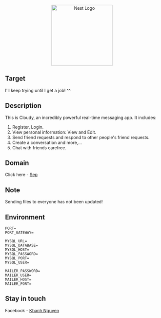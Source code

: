 <p align="center">
  <a href="http://nestjs.com/" target="blank"><img src="https://nestjs.com/img/logo-small.svg" width="200" alt="Nest Logo" /></a>
</p>

## Target
I'll keep trying until I get a job! ^^

## Description
This is Cloudy, an incredibly powerful real-time messaging app. It includes:
1. Register, Login.
2. View personal information: View and Edit.
3. Send friend requests and respond to other people's friend requests.
4. Create a conversation and more,...
5. Chat with friends carefree.

## Domain
Click here - [Sep](https://cloudy-kwalker.up.railway.app/auth)

## Note
Sending files to everyone has not been updated!

## Environment
```env
PORT=
PORT_GATEWAY=

MYSQL_URL=
MYSQL_DATABASE=
MYSQL_HOST=
MYSQL_PASSWORD=
MYSQL_PORT=
MYSQL_USER=

MAILER_PASSWORD=
MAILER_USER=
MAILER_HOST=
MAILER_PORT=

```

## Stay in touch

Facebook - [Khanh Nguyen](https://www.facebook.com/KWalkerNNK)